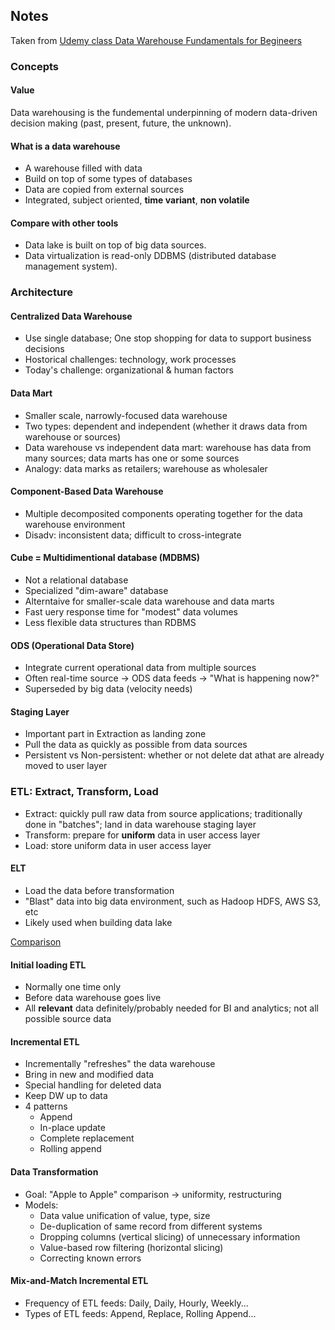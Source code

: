 ## Notes 

Taken from [Udemy class Data Warehouse Fundamentals for Begineers](https://www.udemy.com/course/data-warehouse-fundamentals-for-beginners/)

### Concepts
#### Value
Data warehousing is the fundemental underpinning of modern data-driven decision making (past, present, future, the unknown).

#### What is a data warehouse

* A warehouse filled with data
* Build on top of some types of databases
* Data are copied from external sources
* Integrated, subject oriented, __time variant__, __non volatile__

#### Compare with other tools
* Data lake is built on top of big data sources.
* Data virtualization is read-only DDBMS (distributed database management system).

### Architecture
#### Centralized Data Warehouse
* Use single database; One stop shopping for data to support business decisions
* Hostorical challenges: technology, work processes
* Today's challenge: organizational & human factors

#### Data Mart
* Smaller scale, narrowly-focused data warehouse
* Two types: dependent and independent (whether it draws data from warehouse or sources)
* Data warehouse vs independent data mart: warehouse has data from many sources; data marts has one or some sources
* Analogy: data marks as retailers; warehouse as wholesaler

#### Component-Based Data Warehouse
* Multiple decomposited components operating together for the data warehouse environment
* Disadv: inconsistent data; difficult to cross-integrate

#### Cube = Multidimentional database (MDBMS)
* Not a relational database
* Specialized "dim-aware" database
* Alterntaive for smaller-scale data warehouse and data marts
* Fast uery response time for "modest" data volumes
* Less flexible data structures than RDBMS

#### ODS (Operational Data Store)
* Integrate current operational data from multiple sources
* Often real-time source -> ODS data feeds -> "What is happening now?"
* Superseded by big data (velocity needs)

#### Staging Layer
* Important part in Extraction as landing zone
* Pull the data as quickly as possible from data sources
* Persistent vs Non-persistent: whether or not delete dat athat are already moved to user layer

### ETL: Extract, Transform, Load
* Extract: quickly pull raw data from source applications; traditionally done in "batches"; land in data warehouse staging layer
* Transform: prepare for __uniform__ data in user access layer
* Load: store uniform data in user access layer

#### ELT
* Load the data before transformation
* "Blast" data into big data environment, such as Hadoop HDFS, AWS S3, etc
* Likely used when building data lake

[Comparison](https://www.xplenty.com/blog/etl-vs-elt/#comparison)

#### Initial loading ETL
* Normally one time only
* Before data warehouse goes live
* All __relevant__ data definitely/probably needed for BI and analytics; not all possible source data

#### Incremental ETL
* Incrementally "refreshes" the data warehouse
* Bring in new and modified data
* Special handling for deleted data
* Keep DW up to data
* 4 patterns
  - Append
  - In-place update
  - Complete replacement
  - Rolling append

#### Data Transformation
* Goal: "Apple to Apple" comparison -> uniformity, restructuring
* Models: 
  - Data value unification of value, type, size
  - De-duplication of same record from different systems
  - Dropping columns (vertical slicing) of unnecessary information
  - Value-based row filtering (horizontal slicing)
  - Correcting known errors

#### Mix-and-Match Incremental ETL
* Frequency of ETL feeds: Daily, Daily, Hourly, Weekly...
* Types of ETL feeds: Append, Replace, Rolling Append...












































